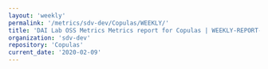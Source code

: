```yaml
---
layout: 'weekly'
permalink: '/metrics/sdv-dev/Copulas/WEEKLY/'
title: 'DAI Lab OSS Metrics Metrics report for Copulas | WEEKLY-REPORT-2020-02-09'
organization: 'sdv-dev'
repository: 'Copulas'
current_date: '2020-02-09'
---
```

